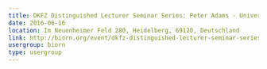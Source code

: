 ```yaml
---
title: DKFZ Distinguished Lecturer Seminar Series: Peter Adams - University of Glasgow
date: 2016-06-16
location: Im Neuenheimer Feld 280, Heidelberg, 69120, Deutschland
link: http://biorn.org/event/dkfz-distinguished-lecturer-seminar-series-peter-adams-university-of-glasgow/
usergroup: biorn
type: usergroup
---
```

